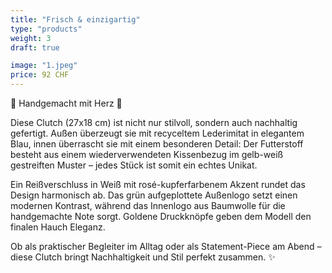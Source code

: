 ```yaml
---
title: "Frisch & einzigartig"
type: "products"
weight: 3
draft: true

image: "1.jpeg"
price: 92 CHF
---
```


🌸 Handgemacht mit Herz 🌸

Diese Clutch (27x18 cm) ist nicht nur stilvoll, sondern auch nachhaltig gefertigt. Außen überzeugt sie mit recyceltem Lederimitat in elegantem Blau, innen überrascht sie mit einem besonderen Detail: Der Futterstoff besteht aus einem wiederverwendeten Kissenbezug im gelb-weiß gestreiften Muster – jedes Stück ist somit ein echtes Unikat.

Ein Reißverschluss in Weiß mit rosé-kupferfarbenem Akzent rundet das Design harmonisch ab. Das grün aufgeplottete Außenlogo setzt einen modernen Kontrast, während das Innenlogo aus Baumwolle für die handgemachte Note sorgt. Goldene Druckknöpfe geben dem Modell den finalen Hauch Eleganz.

Ob als praktischer Begleiter im Alltag oder als Statement-Piece am Abend –  
diese Clutch bringt Nachhaltigkeit und Stil perfekt zusammen. ✨
